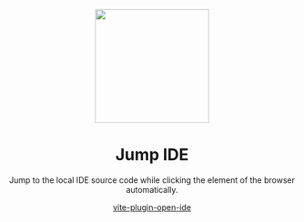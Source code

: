 <p align="center">

<img src="https://user-images.githubusercontent.com/43719490/228106529-2374e0ea-f53e-4579-880e-0928e42b5d02.png" width=200 />

</p>

<h1 align="center">
Jump IDE
</h1>

<p align="center">
Jump to the local IDE source code while clicking the element of the browser automatically.
<p>

<div align="center">
  <a href="https://github.com/jump-ide/vite-plugin-open-ide">vite-plugin-open-ide</a> 
</div>
